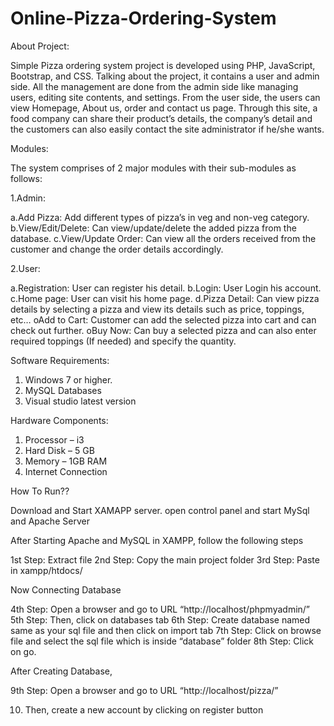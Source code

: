 # Online-Pizza-Ordering-System

About Project:

Simple Pizza ordering system project is developed using PHP, JavaScript, Bootstrap, and CSS. Talking about the project, it contains a user and admin side. All the management are done from the admin side like managing users, editing site contents, and settings. From the user side, the users can view Homepage, About us, order and contact us page. Through this site, a food company can share their product’s details, the company’s detail and the customers can also easily contact the site administrator if he/she wants.

Modules:

The system comprises of 2 major modules with their sub-modules as follows:

1.Admin:

a.Add Pizza: Add different types of pizza’s in veg and non-veg category.
b.View/Edit/Delete: Can view/update/delete the added pizza from the database.
c.View/Update Order: Can view all the orders received from the customer and change the order details accordingly.

2.User:

a.Registration: User can register his detail.
b.Login: User Login his account.
c.Home page: User can visit his home page.
d.Pizza Detail: Can view pizza details by selecting a pizza and view its details such as price, toppings, etc…
oAdd to Cart: Customer can add the selected pizza into cart and can check out further.
oBuy Now: Can buy a selected pizza and can also enter required toppings (If needed) and specify the quantity.

Software Requirements:

1. Windows 7 or higher. 
2. MySQL Databases
3. Visual studio latest version

Hardware Components:

1. Processor – i3
2. Hard Disk – 5 GB
3. Memory – 1GB RAM
4. Internet Connection

How To Run??

Download and Start XAMAPP server.
open control panel and start MySql and Apache Server

After Starting Apache and MySQL in XAMPP, follow the following steps

1st Step: Extract file
2nd Step: Copy the main project folder
3rd Step: Paste in xampp/htdocs/

Now Connecting Database

4th Step: Open a browser and go to URL “http://localhost/phpmyadmin/”
5th Step: Then, click on databases tab
6th Step: Create database named same as your sql file and then click on import tab
7th Step: Click on browse file and select the sql file which is inside “database” folder
8th Step: Click on go.

After Creating Database,

9th Step: Open a browser and go to URL “http://localhost/pizza/”

10. Then, create a new account by clicking on register button


